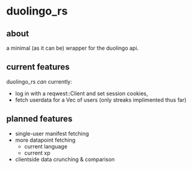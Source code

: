 # duolingo_rs
## about
a minimal (as it can be) wrapper for the duolingo api.

## current features
duolingo_rs *can* currently:
- log in with a reqwest::Client and set session cookies,
- fetch userdata for a Vec of users (only streaks implimented thus far)

## planned features
- single-user manifest fetching
- more datapoint fetching
  - current language
  - current xp
- clientside data crunching & comparison